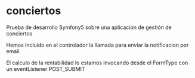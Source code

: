 # conciertos
Prueba de desarrollo Symfony5 sobre una aplicación de gestión de conciertos

Hemos incluido en el controlador la llamada para enviar la notificacion por email.

El calculo de la rentabilidad lo estamos invocando desde el FormType con un eventListener POST_SUBMIT
